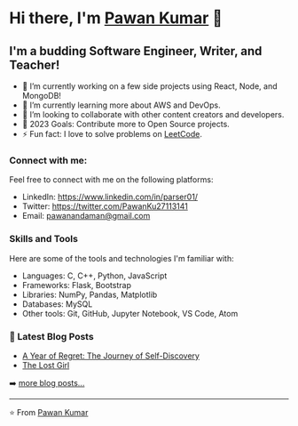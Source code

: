 # Hi there, I'm [Pawan Kumar](https://pawanbgs0.github.io/Portfolio/) 👋

## I'm a budding Software Engineer, Writer, and Teacher!

- 🔭 I’m currently working on a few side projects using React, Node, and MongoDB!
- 🌱 I’m currently learning more about AWS and DevOps.
- 👯 I’m looking to collaborate with other content creators and developers.
- 🥅 2023 Goals: Contribute more to Open Source projects.
- ⚡ Fun fact: I love to solve problems on [LeetCode](https://leetcode.com/parser01).

### Connect with me:

Feel free to connect with me on the following platforms:

- LinkedIn: https://www.linkedin.com/in/parser01/
- Twitter: https://twitter.com/PawanKu27113141
- Email: pawanandaman@gmail.com

### Skills and Tools
Here are some of the tools and technologies I'm familiar with:

- Languages: C, C++, Python, JavaScript
- Frameworks:  Flask, Bootstrap
- Libraries: NumPy, Pandas, Matplotlib
- Databases: MySQL
- Other tools: Git, GitHub, Jupyter Notebook, VS Code, Atom


### 📕 Latest Blog Posts

<!-- BLOG-POST-LIST:START -->
- [A Year of Regret: The Journey of Self-Discovery](https://pawanbgs.blogspot.com/2023/01/a-year-of-regret-journey-of-self.html)
- [The Lost Girl](https://pawanbgs.blogspot.com/2021/02/the-lost-girl.html)
<!-- BLOG-POST-LIST:END -->

➡️ [more blog posts...](https://pawanbgs.blogspot.com/)

---

⭐️ From [Pawan Kumar](https://pawanbgs0.github.io/Portfolio/)